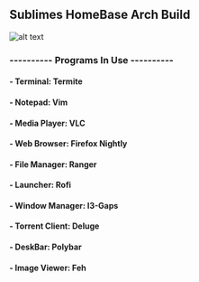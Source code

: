 ## Sublimes HomeBase Arch Build


![alt text](/IMG/workflow.gif "Simple.")

### ---------- Programs In Use ----------

#### - Terminal: Termite
#### - Notepad: Vim
#### - Media Player: VLC
#### - Web Browser: Firefox Nightly
#### - File Manager: Ranger
#### - Launcher: Rofi
#### - Window Manager: I3-Gaps
#### - Torrent Client: Deluge
#### - DeskBar: Polybar
#### - Image Viewer: Feh
